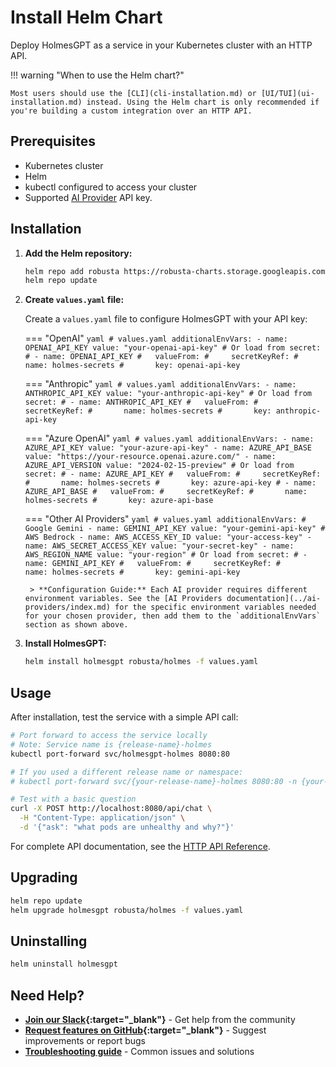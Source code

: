 # Install Helm Chart

Deploy HolmesGPT as a service in your Kubernetes cluster with an HTTP API.

!!! warning "When to use the Helm chart?"

    Most users should use the [CLI](cli-installation.md) or [UI/TUI](ui-installation.md) instead. Using the Helm chart is only recommended if you're building a custom integration over an HTTP API.

## Prerequisites

- Kubernetes cluster
- Helm
- kubectl configured to access your cluster
- Supported [AI Provider](../ai-providers/index.md) API key.

## Installation

1. **Add the Helm repository:**
   ```bash
   helm repo add robusta https://robusta-charts.storage.googleapis.com
   helm repo update
   ```

2. **Create `values.yaml` file:**

    Create a `values.yaml` file to configure HolmesGPT with your API key:

    === "OpenAI"
        ```yaml
        # values.yaml
        additionalEnvVars:
        - name: OPENAI_API_KEY
          value: "your-openai-api-key"
        # Or load from secret:
        # - name: OPENAI_API_KEY
        #   valueFrom:
        #     secretKeyRef:
        #       name: holmes-secrets
        #       key: openai-api-key
        ```

    === "Anthropic"
        ```yaml
        # values.yaml
        additionalEnvVars:
        - name: ANTHROPIC_API_KEY
          value: "your-anthropic-api-key"
        # Or load from secret:
        # - name: ANTHROPIC_API_KEY
        #   valueFrom:
        #     secretKeyRef:
        #       name: holmes-secrets
        #       key: anthropic-api-key
        ```

    === "Azure OpenAI"
        ```yaml
        # values.yaml
        additionalEnvVars:
        - name: AZURE_API_KEY
          value: "your-azure-api-key"
        - name: AZURE_API_BASE
          value: "https://your-resource.openai.azure.com/"
        - name: AZURE_API_VERSION
          value: "2024-02-15-preview"
        # Or load from secret:
        # - name: AZURE_API_KEY
        #   valueFrom:
        #     secretKeyRef:
        #       name: holmes-secrets
        #       key: azure-api-key
        # - name: AZURE_API_BASE
        #   valueFrom:
        #     secretKeyRef:
        #       name: holmes-secrets
        #       key: azure-api-base
        ```

    === "Other AI Providers"
        ```yaml
        # values.yaml
        additionalEnvVars:
        # Google Gemini
        - name: GEMINI_API_KEY
          value: "your-gemini-api-key"
        # AWS Bedrock
        - name: AWS_ACCESS_KEY_ID
          value: "your-access-key"
        - name: AWS_SECRET_ACCESS_KEY
          value: "your-secret-key"
        - name: AWS_REGION_NAME
          value: "your-region"
        # Or load from secret:
        # - name: GEMINI_API_KEY
        #   valueFrom:
        #     secretKeyRef:
        #       name: holmes-secrets
        #       key: gemini-api-key
        ```

        > **Configuration Guide:** Each AI provider requires different environment variables. See the [AI Providers documentation](../ai-providers/index.md) for the specific environment variables needed for your chosen provider, then add them to the `additionalEnvVars` section as shown above.

3. **Install HolmesGPT:**
   ```bash
   helm install holmesgpt robusta/holmes -f values.yaml
   ```

## Usage

After installation, test the service with a simple API call:

```bash
# Port forward to access the service locally
# Note: Service name is {release-name}-holmes
kubectl port-forward svc/holmesgpt-holmes 8080:80

# If you used a different release name or namespace:
# kubectl port-forward svc/{your-release-name}-holmes 8080:80 -n {your-namespace}

# Test with a basic question
curl -X POST http://localhost:8080/api/chat \
  -H "Content-Type: application/json" \
  -d '{"ask": "what pods are unhealthy and why?"}'
```

For complete API documentation, see the [HTTP API Reference](../reference/http-api.md).


## Upgrading

```bash
helm repo update
helm upgrade holmesgpt robusta/holmes -f values.yaml
```

## Uninstalling

```bash
helm uninstall holmesgpt
```

## Need Help?

- **[Join our Slack](https://robustacommunity.slack.com){:target="_blank"}** - Get help from the community
- **[Request features on GitHub](https://github.com/robusta-dev/holmesgpt/issues){:target="_blank"}** - Suggest improvements or report bugs
- **[Troubleshooting guide](../reference/troubleshooting.md)** - Common issues and solutions

